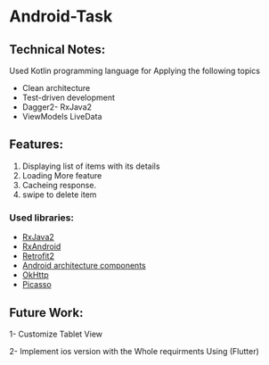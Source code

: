 # Android-Task

## Technical Notes:

Used Kotlin programming language  for Applying the following topics  
- Clean architecture
- Test-driven development
- Dagger2- RxJava2
- ViewModels LiveData

 ## Features:
1. Displaying list of items with its details 
2. Loading More feature 
3. Cacheing response.
4. swipe to delete item

### Used libraries: ###
- [RxJava2](https://github.com/ReactiveX/RxJava)
- [RxAndroid](https://github.com/ReactiveX/RxAndroid)
- [Retrofit2](https://github.com/square/retrofit)
- [Android architecture components](https://developer.android.com/topic/libraries/architecture/index.html)
- [OkHttp](https://github.com/square/okhttp)
- [Picasso](https://github.com/square/picasso)


 ## Future Work:
 1- Customize Tablet View 
 
 2- Implement ios version with the Whole requirments Using (Flutter) 
